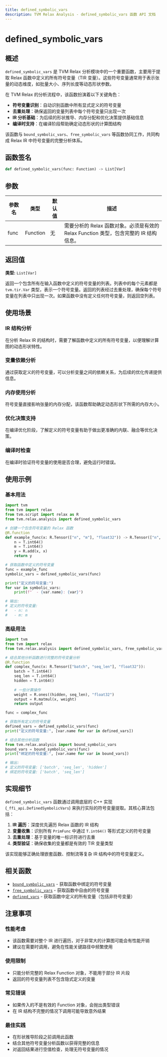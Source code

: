 ```yaml
---
title: defined_symbolic_vars
description: TVM Relax Analysis - defined_symbolic_vars 函数 API 文档
---
```


# defined_symbolic_vars

## 概述

`defined_symbolic_vars` 是 TVM Relax 分析模块中的一个重要函数，主要用于提取 Relax 函数中定义的所有符号变量（TIR 变量）。这些符号变量通常用于表示张量的动态维度，如批量大小、序列长度等动态形状参数。

在 TVM Relax 的分析流程中，该函数扮演着以下关键角色：
- **符号变量识别**：自动识别函数中所有显式定义的符号变量
- **去重处理**：确保返回的变量列表中每个符号变量只出现一次
- **IR 分析基础**：为后续的形状推导、内存分配和优化决策提供基础信息
- **编译时支持**：在编译阶段帮助确定动态形状的计算图结构

该函数与 `bound_symbolic_vars`、`free_symbolic_vars` 等函数协同工作，共同构成 Relax IR 中符号变量的完整分析体系。

## 函数签名

```python
def defined_symbolic_vars(func: Function) -> List[Var]
```

## 参数

| 参数名 | 类型 | 默认值 | 描述 |
|--------|------|--------|------|
| func | Function | 无 | 需要分析的 Relax 函数对象。必须是有效的 Relax Function 类型，包含完整的 IR 结构信息。 |

## 返回值

**类型:** `List[Var]`

返回一个包含所有在输入函数中定义的符号变量的列表。列表中的每个元素都是 `tvm.tir.Var` 类型，表示一个符号变量。返回的列表经过去重处理，确保每个符号变量在列表中只出现一次。如果函数中没有定义任何符号变量，则返回空列表。

## 使用场景

### IR 结构分析
在分析 Relax IR 的结构时，需要了解函数中定义的所有符号变量，以便理解计算图的动态形状特性。

### 变量依赖分析
通过获取定义的符号变量，可以分析变量之间的依赖关系，为后续的优化传递提供信息。

### 内存使用分析
符号变量直接影响张量的内存分配，该函数帮助确定动态形状下所需的内存大小。

### 优化决策支持
在编译优化阶段，了解定义的符号变量有助于做出更准确的内联、融合等优化决策。

### 编译时检查
在编译时验证符号变量的使用是否合理，避免运行时错误。

## 使用示例

### 基本用法

```python
import tvm
from tvm import relax
from tvm.script import relax as R
from tvm.relax.analysis import defined_symbolic_vars

# 创建一个包含符号变量的 Relax 函数
@R.function
def example_func(x: R.Tensor(["n", "m"], "float32")) -> R.Tensor(["n", "m"], "float32"):
    n = T.int64()
    m = T.int64()
    y = R.add(x, x)
    return y

# 获取函数中定义的符号变量
func = example_func
symbolic_vars = defined_symbolic_vars(func)

print("定义的符号变量:")
for var in symbolic_vars:
    print(f"  - {var.name}: {var}")

# 输出:
# 定义的符号变量:
#   - n: n
#   - m: m
```

### 高级用法

```python
import tvm
from tvm import relax
from tvm.relax.analysis import defined_symbolic_vars, free_symbolic_vars

# 结合其他分析函数进行完整的符号变量分析
@R.function  
def complex_func(x: R.Tensor(["batch", "seq_len"], "float32")):
    batch = T.int64()
    seq_len = T.int64()
    hidden = T.int64()
    
    # 一些计算操作
    weight = R.ones((hidden, seq_len), "float32")
    output = R.matmul(x, weight)
    return output

func = complex_func

# 获取所有定义的符号变量
defined_vars = defined_symbolic_vars(func)
print("定义的符号变量:", [var.name for var in defined_vars])

# 结合其他分析函数
from tvm.relax.analysis import bound_symbolic_vars
bound_vars = bound_symbolic_vars(func)
print("绑定的符号变量:", [var.name for var in bound_vars])

# 输出:
# 定义的符号变量: ['batch', 'seq_len', 'hidden']
# 绑定的符号变量: ['batch', 'seq_len']
```

## 实现细节

`defined_symbolic_vars` 函数通过调用底层的 C++ 实现 (`_ffi_api.DefinedSymbolicVars`) 来执行实际的符号变量提取。其核心算法包括：

1. **IR 遍历**：深度优先遍历 Relax 函数的 IR 结构
2. **变量收集**：识别所有 `PrimFunc` 中通过 `T.int64()` 等形式定义的符号变量
3. **去重处理**：基于变量的唯一标识符进行去重
4. **类型验证**：确保收集的变量都是有效的 TIR 变量类型

该实现能够正确处理嵌套函数、控制流等复杂 IR 结构中的符号变量定义。

## 相关函数

- [`bound_symbolic_vars`](./bound_symbolic_vars.md) - 获取函数中绑定的符号变量
- [`free_symbolic_vars`](./free_symbolic_vars.md) - 获取函数中自由的符号变量
- [`defined_vars`](./defined_vars.md) - 获取函数中定义的所有变量（包括非符号变量）

## 注意事项

### 性能考虑
- 该函数需要对整个 IR 进行遍历，对于非常大的计算图可能会有性能开销
- 建议在需要时调用，避免在性能关键路径中频繁使用

### 使用限制
- 只能分析完整的 Relax Function 对象，不能用于部分 IR 片段
- 返回的符号变量列表不包含隐式定义的变量

### 常见错误
- 如果传入的不是有效的 Function 对象，会抛出类型错误
- 在 IR 结构不完整的情况下调用可能导致意外结果

### 最佳实践
- 在形状推导阶段之前调用此函数
- 结合其他符号变量分析函数以获得完整的信息
- 对返回结果进行空值检查，处理无符号变量的情况